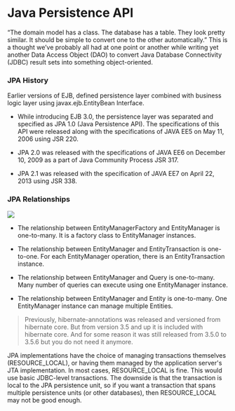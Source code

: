 # Java Persistence API <a name="jpa"></a>

“The domain model has a class. The database has a table. They look pretty similar. It should be simple to convert one to the other automatically.” This is a thought we’ve probably all had at one point or another while writing yet another Data Access Object (DAO) to convert Java Database Connectivity (JDBC) result sets into something object-oriented.

### JPA History

Earlier versions of EJB, defined persistence layer combined with business logic layer using javax.ejb.EntityBean Interface.

- While introducing EJB 3.0, the persistence layer was separated and specified as JPA 1.0 (Java Persistence API). The specifications of this API were released along with the specifications of JAVA EE5 on May 11, 2006 using JSR 220.

- JPA 2.0 was released with the specifications of JAVA EE6 on December 10, 2009 as a part of Java Community Process JSR 317.

- JPA 2.1 was released with the specification of JAVA EE7 on April 22, 2013 using JSR 338.

### JPA Relationships
![](/java/master/jpa/images/jpa_class_relationships.png?raw=true)
- The relationship between EntityManagerFactory and EntityManager is one-to-many. It is a factory class to EntityManager instances.

- The relationship between EntityManager and EntityTransaction is one-to-one. For each EntityManager operation, there is an EntityTransaction instance.

- The relationship between EntityManager and Query is one-to-many. Many number of queries can execute using one EntityManager instance.

- The relationship between EntityManager and Entity is one-to-many. One EntityManager instance can manage multiple Entities.

> Previously, hibernate-annotations was released and versioned from hibernate core. But from version 3.5 and up it is included with hibernate core. And for some reason it was still released from 3.5.0 to 3.5.6 but you do not need it anymore.

<persistence-unit transaction-type="RESOURCE_LOCAL">
<persistence-unit transaction-type="JTA">

JPA implementations have the choice of managing transactions themselves (RESOURCE_LOCAL), or having them managed by the application server's JTA implementation. In most cases, RESOURCE_LOCAL is fine. This would use basic JDBC-level transactions. The downside is that the transaction is local to the JPA persistence unit, so if you want a transaction that spans multiple persistence units (or other databases), then RESOURCE_LOCAL may not be good enough.